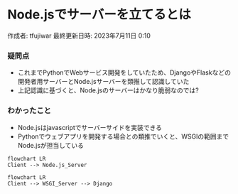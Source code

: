 # Node.jsでサーバーを立てるとは

作成者: tfujiwar
最終更新日時: 2023年7月11日 0:10

### 疑問点

- これまでPythonでWebサービス開発をしていたため、DjangoやFlaskなどの開発者用サーバーとNode.jsサーバーを類推して認識していた
- 上記認識に基づくと、Node.jsのサーバーはかなり脆弱なのでは?

### わかったこと

- Node.jsはjavascriptでサーバーサイドを実装できる
- Pythonでウェブアプリを開発する場合との類推でいくと、WSGIの範囲までNode.jsが担当している

```mermaid
flowchart LR
Client --> Node.js_Server
```

```mermaid
flowchart LR
Client --> WSGI_Server --> Django
```